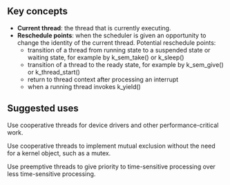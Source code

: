 ## Key concepts
- **Current thread**: the thread that is currently executing.
- **Reschedule points**: when the scheduler is given an opportunity to change the identity of the current thread. Potential reschedule points:
  - transition of a thread from running state to a suspended state or waiting state, for example by k_sem_take() or k_sleep()
  - transition of a thread to the ready state, for example by k_sem_give() or k_thread_start()
  - return to thread context after processing an interrupt
  - when a running thread invokes k_yield()

## Suggested uses
Use cooperative threads for device drivers and other performance-critical work.

Use cooperative threads to implement mutual exclusion without the need for a kernel object, such as a mutex.

Use preemptive threads to give priority to time-sensitive processing over less time-sensitive processing.